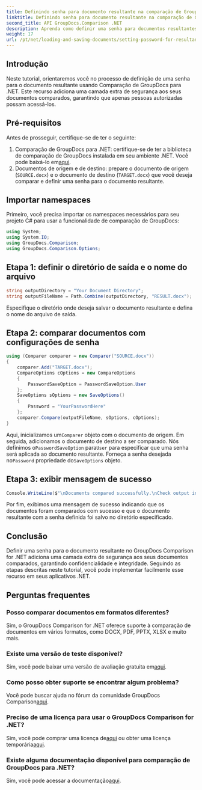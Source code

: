 ```yaml
---
title: Definindo senha para documento resultante na comparação de GroupDocs para .NET
linktitle: Definindo senha para documento resultante na comparação de GroupDocs para .NET
second_title: API GroupDocs.Comparison .NET
description: Aprenda como definir uma senha para documentos resultantes em Comparação de GroupDocs para .NET. Aumente a segurança e proteja seus arquivos comparados.
weight: 17
url: /pt/net/loading-and-saving-documents/setting-password-for-resultant-document/
---
```

## Introdução
Neste tutorial, orientaremos você no processo de definição de uma senha para o documento resultante usando Comparação de GroupDocs para .NET. Este recurso adiciona uma camada extra de segurança aos seus documentos comparados, garantindo que apenas pessoas autorizadas possam acessá-los.
## Pré-requisitos
Antes de prosseguir, certifique-se de ter o seguinte:
1.  Comparação de GroupDocs para .NET: certifique-se de ter a biblioteca de comparação de GroupDocs instalada em seu ambiente .NET. Você pode baixá-lo em[aqui](https://releases.groupdocs.com/comparison/net/).
2. Documentos de origem e de destino: prepare o documento de origem (`SOURCE.docx`) e o documento de destino (`TARGET.docx`) que você deseja comparar e definir uma senha para o documento resultante.

## Importar namespaces
Primeiro, você precisa importar os namespaces necessários para seu projeto C# para usar a funcionalidade de comparação de GroupDocs:
```csharp
using System;
using System.IO;
using GroupDocs.Comparison;
using GroupDocs.Comparison.Options;
```
## Etapa 1: definir o diretório de saída e o nome do arquivo
```csharp
string outputDirectory = "Your Document Directory";
string outputFileName = Path.Combine(outputDirectory, "RESULT.docx");
```
Especifique o diretório onde deseja salvar o documento resultante e defina o nome do arquivo de saída.
## Etapa 2: comparar documentos com configurações de senha
```csharp
using (Comparer comparer = new Comparer("SOURCE.docx"))
{
    comparer.Add("TARGET.docx");
    CompareOptions cOptions = new CompareOptions
    {
        PasswordSaveOption = PasswordSaveOption.User
    };
    SaveOptions sOptions = new SaveOptions()
    {
        Password = "YourPasswordHere"
    };
    comparer.Compare(outputFileName, sOptions, cOptions);
}
```
 Aqui, inicializamos um`Comparer` objeto com o documento de origem. Em seguida, adicionamos o documento de destino a ser comparado. Nós definimos o`PasswordSaveOption` para`User` para especificar que uma senha será aplicada ao documento resultante. Forneça a senha desejada no`Password` propriedade do`SaveOptions` objeto.
## Etapa 3: exibir mensagem de sucesso
```csharp
Console.WriteLine($"\nDocuments compared successfully.\nCheck output in {outputDirectory}.");
```
Por fim, exibimos uma mensagem de sucesso indicando que os documentos foram comparados com sucesso e que o documento resultante com a senha definida foi salvo no diretório especificado.

## Conclusão
Definir uma senha para o documento resultante no GroupDocs Comparison for .NET adiciona uma camada extra de segurança aos seus documentos comparados, garantindo confidencialidade e integridade. Seguindo as etapas descritas neste tutorial, você pode implementar facilmente esse recurso em seus aplicativos .NET.
## Perguntas frequentes
### Posso comparar documentos em formatos diferentes?
Sim, o GroupDocs Comparison for .NET oferece suporte à comparação de documentos em vários formatos, como DOCX, PDF, PPTX, XLSX e muito mais.
### Existe uma versão de teste disponível?
 Sim, você pode baixar uma versão de avaliação gratuita em[aqui](https://releases.groupdocs.com/).
### Como posso obter suporte se encontrar algum problema?
 Você pode buscar ajuda no fórum da comunidade GroupDocs Comparison[aqui](https://forum.groupdocs.com/c/comparison/12).
### Preciso de uma licença para usar o GroupDocs Comparison for .NET?
 Sim, você pode comprar uma licença de[aqui](https://purchase.groupdocs.com/buy) ou obter uma licença temporária[aqui](https://purchase.groupdocs.com/temporary-license/).
### Existe alguma documentação disponível para comparação de GroupDocs para .NET?
 Sim, você pode acessar a documentação[aqui](https://tutorials.groupdocs.com/comparison/net/).